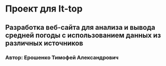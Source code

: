 # Проект для It-top

## Разработка веб-сайта для анализа и вывода средней погоды с использованием данных из различных источников

### Автор: Ерошенко Тимофей Александрович